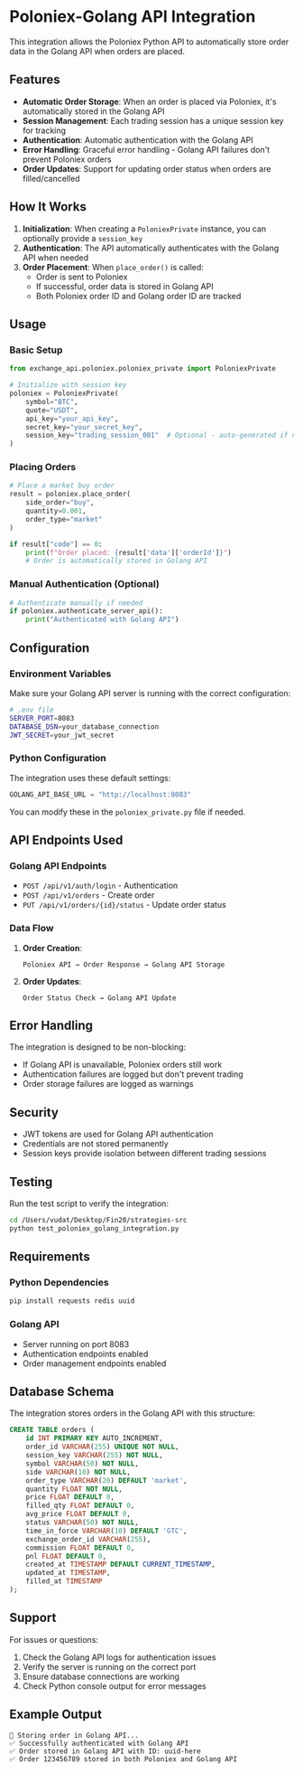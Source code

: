 # Poloniex-Golang API Integration

This integration allows the Poloniex Python API to automatically store order data in the Golang API when orders are placed.

## Features

- **Automatic Order Storage**: When an order is placed via Poloniex, it's automatically stored in the Golang API
- **Session Management**: Each trading session has a unique session key for tracking
- **Authentication**: Automatic authentication with the Golang API
- **Error Handling**: Graceful error handling - Golang API failures don't prevent Poloniex orders
- **Order Updates**: Support for updating order status when orders are filled/cancelled

## How It Works

1. **Initialization**: When creating a `PoloniexPrivate` instance, you can optionally provide a `session_key`
2. **Authentication**: The API automatically authenticates with the Golang API when needed
3. **Order Placement**: When `place_order()` is called:
   - Order is sent to Poloniex
   - If successful, order data is stored in Golang API
   - Both Poloniex order ID and Golang order ID are tracked

## Usage

### Basic Setup

```python
from exchange_api.poloniex.poloniex_private import PoloniexPrivate

# Initialize with session key
poloniex = PoloniexPrivate(
    symbol="BTC",
    quote="USDT",
    api_key="your_api_key",
    secret_key="your_secret_key",
    session_key="trading_session_001"  # Optional - auto-generated if not provided
)
```

### Placing Orders

```python
# Place a market buy order
result = poloniex.place_order(
    side_order="buy",
    quantity=0.001,
    order_type="market"
)

if result["code"] == 0:
    print(f"Order placed: {result['data']['orderId']}")
    # Order is automatically stored in Golang API
```

### Manual Authentication (Optional)

```python
# Authenticate manually if needed
if poloniex.authenticate_server_api():
    print("Authenticated with Golang API")
```

## Configuration

### Environment Variables

Make sure your Golang API server is running with the correct configuration:

```bash
# .env file
SERVER_PORT=8083
DATABASE_DSN=your_database_connection
JWT_SECRET=your_jwt_secret
```

### Python Configuration

The integration uses these default settings:

```python
GOLANG_API_BASE_URL = "http://localhost:8083"
```

You can modify these in the `poloniex_private.py` file if needed.

## API Endpoints Used

### Golang API Endpoints

- `POST /api/v1/auth/login` - Authentication
- `POST /api/v1/orders` - Create order
- `PUT /api/v1/orders/{id}/status` - Update order status

### Data Flow

1. **Order Creation**:
   ```
   Poloniex API → Order Response → Golang API Storage
   ```

2. **Order Updates**:
   ```
   Order Status Check → Golang API Update
   ```

## Error Handling

The integration is designed to be non-blocking:

- If Golang API is unavailable, Poloniex orders still work
- Authentication failures are logged but don't prevent trading
- Order storage failures are logged as warnings

## Security

- JWT tokens are used for Golang API authentication
- Credentials are not stored permanently
- Session keys provide isolation between different trading sessions

## Testing

Run the test script to verify the integration:

```bash
cd /Users/vudat/Desktop/Fin20/strategies-src
python test_poloniex_golang_integration.py
```

## Requirements

### Python Dependencies

```bash
pip install requests redis uuid
```

### Golang API

- Server running on port 8083
- Authentication endpoints enabled
- Order management endpoints enabled

## Database Schema

The integration stores orders in the Golang API with this structure:

```sql
CREATE TABLE orders (
    id INT PRIMARY KEY AUTO_INCREMENT,
    order_id VARCHAR(255) UNIQUE NOT NULL,
    session_key VARCHAR(255) NOT NULL,
    symbol VARCHAR(50) NOT NULL,
    side VARCHAR(10) NOT NULL,
    order_type VARCHAR(20) DEFAULT 'market',
    quantity FLOAT NOT NULL,
    price FLOAT DEFAULT 0,
    filled_qty FLOAT DEFAULT 0,
    avg_price FLOAT DEFAULT 0,
    status VARCHAR(50) NOT NULL,
    time_in_force VARCHAR(10) DEFAULT 'GTC',
    exchange_order_id VARCHAR(255),
    commission FLOAT DEFAULT 0,
    pnl FLOAT DEFAULT 0,
    created_at TIMESTAMP DEFAULT CURRENT_TIMESTAMP,
    updated_at TIMESTAMP,
    filled_at TIMESTAMP
);
```

## Support

For issues or questions:

1. Check the Golang API logs for authentication issues
2. Verify the server is running on the correct port
3. Ensure database connections are working
4. Check Python console output for error messages

## Example Output

```
📝 Storing order in Golang API...
✅ Successfully authenticated with Golang API
✅ Order stored in Golang API with ID: uuid-here
✅ Order 123456789 stored in both Poloniex and Golang API
```
